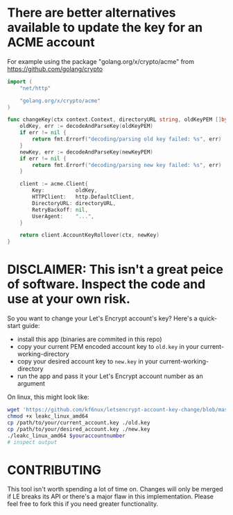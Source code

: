 # There are better alternatives available to update the key for an ACME account

For example using the package "golang.org/x/crypto/acme" from https://github.com/golang/crypto

```go
import (
	"net/http"

	"golang.org/x/crypto/acme"
)

func changeKey(ctx context.Context, directoryURL string, oldKeyPEM []byte, newKeyPEM []byte) error {
	oldKey, err := decodeAndParseKey(oldKeyPEM)
	if err != nil {
		return fmt.Errorf("decoding/parsing old key failed: %s", err)
	}
	newKey, err := decodeAndParseKey(newKeyPEM)
	if err != nil {
		return fmt.Errorf("decoding/parsing new key failed: %s", err)
	}

	client := acme.Client{
		Key:          oldKey,
		HTTPClient:   http.DefaultClient,
		DirectoryURL: directoryURL,
		RetryBackoff: nil,
		UserAgent:    "...",
	}

	return client.AccountKeyRollover(ctx, newKey)
}
```

# DISCLAIMER:  This isn't a great peice of software.  Inspect the code and use at your own risk.

So you want to change your Let's Encrypt account's key?  Here's a quick-start guide:
- install this app (binaries are commited in this repo)
- copy your current PEM encoded account key to `old.key` in your current-working-directory
- copy your desired account key to `new.key` in your current-working-directory
- run the app and pass it your Let's Encrypt account number as an argument

On linux, this might look like:
```bash
wget 'https://github.com/kf6nux/letsencrypt-account-key-change/blob/master/leakc_linux_amd64?raw=true'
chmod +x leakc_linux_amd64
cp /path/to/your/current_account.key ./old.key
cp /path/to/your/desired_account.key ./new.key
./leakc_linux_amd64 $youraccountnumber
# inspect output
```

# CONTRIBUTING

This tool isn't worth spending a lot of time on.  Changes will only be merged if LE breaks its API or there's a major flaw in this implementation.  Please feel free to fork this if you need greater functionality.
